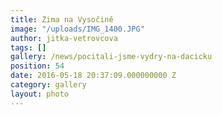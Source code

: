 ```yaml
---
title: Zima na Vysočině
image: "/uploads/IMG_1400.JPG"
author: jitka-vetrovcova
tags: []
gallery: /news/pocitali-jsme-vydry-na-dacicku
position: 54
date: 2016-05-18 20:37:09.000000000 Z
category: gallery
layout: photo
---
```

